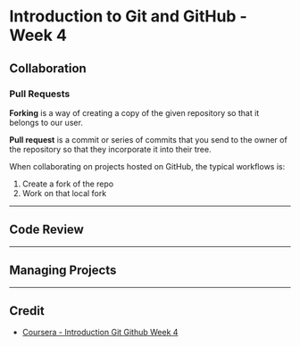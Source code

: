 # Introduction to Git and GitHub - Week 4

## Collaboration

### Pull Requests

**Forking** is a way of creating a copy of the given repository so that it belongs to our user.

**Pull request** is a commit or series of commits that you send to the owner of the repository so that they incorporate it into their tree.

When collaborating on projects hosted on GitHub, the typical workflows is:

1. Create a fork of the repo
2. Work on that local fork

---

## Code Review

---

## Managing Projects

---

## Credit

* [Coursera - Introduction Git Github Week 4](https://www.coursera.org/learn/introduction-git-github/home/week/4)
